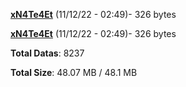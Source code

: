 [**xN4Te4Et**](/data/xN4Te4Et.txt) (11/12/22 - 02:49)- 326 bytes

[**xN4Te4Et**](/data/xN4Te4Et.txt) (11/12/22 - 02:49)- 326 bytes

**Total Datas**: 8237

**Total Size**: 48.07 MB / 48.1 MB
